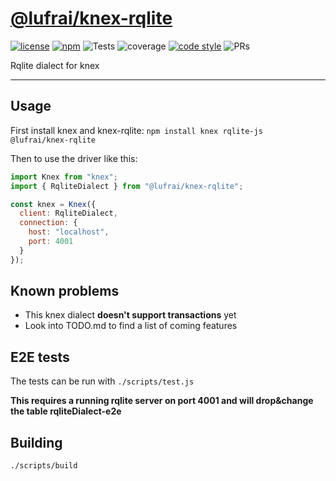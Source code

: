 
# [@lufrai/knex-rqlite](https://github.com/lufrai/knex-rqlite)


<a href="https://opensource.org/licenses/MIT"><img src="https://raw.github.com/lufrai/knex-rqlite/master/static/readme/gen-badges/badge.0.svg?sanitize=true" alt="license"></a> <a href="https://www.npmjs.com/package/@lufrai/knex-rqlite"><img src="https://raw.github.com/lufrai/knex-rqlite/master/static/readme/gen-badges/badge.1.svg?sanitize=true" alt="npm"></a> <img src="https://raw.github.com/lufrai/knex-rqlite/master/static/readme/gen-badges/badge.2.svg?sanitize=true" alt="Tests"> <img src="https://raw.github.com/lufrai/knex-rqlite/master/static/readme/gen-badges/badge.3.svg?sanitize=true" alt="coverage"> <a href="https://prettier.io/"><img src="https://raw.github.com/lufrai/knex-rqlite/master/static/readme/gen-badges/badge.4.svg?sanitize=true" alt="code style"></a> <img src="https://raw.github.com/lufrai/knex-rqlite/master/static/readme/gen-badges/badge.5.svg?sanitize=true" alt="PRs"> 

Rqlite dialect for knex

-------

## Usage

First install knex and knex-rqlite: `npm install knex rqlite-js @lufrai/knex-rqlite`

Then to use the driver like this:

```js
import Knex from "knex";
import { RqliteDialect } from "@lufrai/knex-rqlite";

const knex = Knex({
  client: RqliteDialect,
  connection: {
    host: "localhost",
    port: 4001
  }
});
``` 

## Known problems

- This knex dialect **doesn't support transactions** yet
- Look into TODO.md to find a list of coming features

## E2E tests

The tests can be run with `./scripts/test.js`

**This requires a running rqlite server on port 4001 and will drop&change the table rqliteDialect-e2e**

## Building

`./scripts/build`
